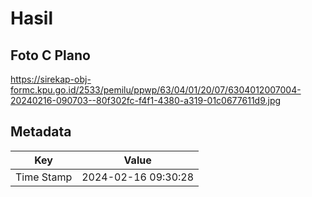 # Hasil

## Foto C Plano

https://sirekap-obj-formc.kpu.go.id/2533/pemilu/ppwp/63/04/01/20/07/6304012007004-20240216-090703--80f302fc-f4f1-4380-a319-01c0677611d9.jpg


## Metadata

| Key        | Value               |
| ---------- | ------------------- |
| Time Stamp | 2024-02-16 09:30:28 |



